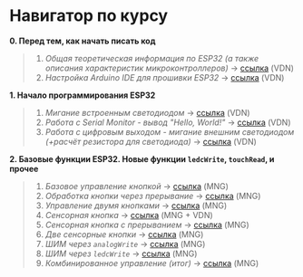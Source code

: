# Навигатор по курсу

**0. Перед тем, как начать писать код**

<blockquote>

  1. *Общая теоретическая информация по ESP32 (а также описания характеристик микроконтроллеров)* -> [ссылка](https://github.com/Nikolaevviktord/esp32-workshop/blob/master/task-0-1/README.md) (VDN)
  2. *Настройка Arduino IDE для прошивки ESP32* -> [ссылка](https://github.com/Nikolaevviktord/esp32-workshop/blob/master/task-0-2/README.md) (VDN)

</blockquote>

**1. Начало программирования ESP32**

<blockquote>

  1. *Мигание встроенным светодиодом* -> [ссылка](https://github.com/Nikolaevviktord/esp32-workshop/blob/master/task-1-1/README.md) (VDN)
  2. *Работа с Serial Monitor - вывод "Hello, World!"* -> [ссылка](https://github.com/Nikolaevviktord/esp32-workshop/blob/master/task-1-2/README.md) (VDN)
  3. *Работа с цифровым выходом - мигание внешним светодиодом (+расчёт резистора для светодиода)* -> [ссылка](https://github.com/Nikolaevviktord/esp32-workshop/blob/master/task-1-3/README.md) (VDN)
  
</blockquote>

**2. Базовые функции ESP32. Новые функции `ledcWrite`, `touchRead`, и прочее**

<blockquote>

  1. *Базовое управление кнопкой* -> [ссылка](https://github.com/Nikolaevviktord/esp32-workshop/blob/master/task-2-1/README.md) (MNG)
  2. *Обработка кнопки через прерывание* -> [ссылка](https://github.com/Nikolaevviktord/esp32-workshop/tree/master/task-2-2) (MNG)
  3. *Управление двумя кнопками* -> [ссылка](https://github.com/Nikolaevviktord/esp32-workshop/blob/master/task-2-3/README.md) (MNG)
  4. *Сенсорная кнопка* -> [ссылка](https://github.com/Nikolaevviktord/esp32-workshop/blob/master/task-2-4/README.md) (MNG + VDN)
  5. *Сенсорная кнопка с прерыванием* -> [ссылка](https://github.com/Nikolaevviktord/esp32-workshop/blob/master/task-2-5/README.md) (MNG)
  6. *Две сенсорные кнопки* -> [ссылка](https://github.com/Nikolaevviktord/esp32-workshop/blob/master/task-2-6/README.md) (MNG)
  7. *ШИМ через `analogWrite`* -> [ссылка](https://github.com/Nikolaevviktord/esp32-workshop/blob/master/task-2-7/README.md) (MNG)
  8. *ШИМ через `ledcWrite`* -> [ссылка]() (MNG)
  9. *Комбинированное управление (итог)* -> [ссылка]() (MNG)
  
</blockquote>
